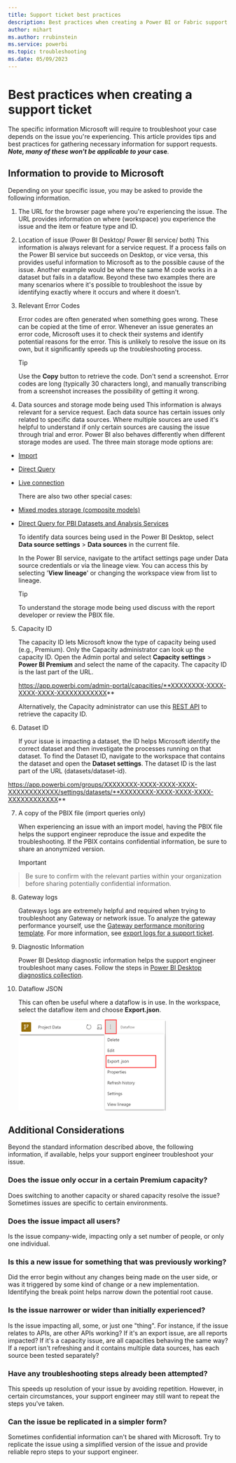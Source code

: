 ```yaml
---
title: Support ticket best practices
description: Best practices when creating a Power BI or Fabric support ticket 
author: mihart
ms.author: rrubinstein
ms.service: powerbi
ms.topic: troubleshooting
ms.date: 05/09/2023
---
```


# Best practices when creating a support ticket

The specific information Microsoft will require to troubleshoot your case depends on the issue you're experiencing. This article provides tips and best practices for gathering necessary information for support requests. ***Note, many of these won't be applicable to your*** **case**.  

## Information to provide to Microsoft

Depending on your specific issue, you may be asked to provide the following information.

1. The URL for the browser page where you're experiencing the issue.
    The URL provides information on where (workspace) you experience the issue and the item or feature type and ID.

2. Location of issue (Power BI Desktop/ Power BI service/ both)
    This information is always relevant for a service request. If a process fails on the Power BI service but succeeds on Desktop, or vice versa, this provides useful information to Microsoft as to the possible cause of the issue. Another example would be where the same M code works in a dataset but fails in a dataflow. Beyond these two examples there are many scenarios where it's possible to troubleshoot the issue by identifying exactly where it occurs and where it doesn't.

3. Relevant Error Codes

    Error codes are often generated when something goes wrong. These can be copied at the time of error. Whenever an issue generates an error code, Microsoft uses it to check their systems and identify potential reasons for the error. This is unlikely to resolve the issue on its own, but it significantly speeds up the troubleshooting process.

    > [!Tip]
    > Use the **Copy** button to retrieve the code. Don't send a screenshot. Error codes are long (typically 30 characters long), and manually transcribing from a screenshot increases the possibility of getting it wrong.  

4. Data sources and storage mode being used
    This information is always relevant for a service request. Each data source has certain issues only related to specific data sources. Where multiple sources are used it's helpful to understand if only certain sources are causing the issue through trial and error. Power BI also behaves differently when different storage modes are used. The three main storage mode options are:

-   [Import](../connect-data/service-dataset-modes-understand.md#import-mode)

-   [Direct Query](../connect-data/service-dataset-modes-understand.md#directquery-mode)

-   [Live connection](../connect-data/service-live-connect-dq-datasets.md)

    There are also two other special cases:

- [Mixed modes storage (composite models)](../transform-model/desktop-composite-models.md)
- [Direct Query for PBI Datasets and Analysis Services](../connect-data/desktop-directquery-datasets-azure-analysis-services.md)

    To identify data sources being used in the Power BI Desktop, select **Data source settings** > **Data sources** in the current file. 

    In the Power BI service, navigate to the artifact settings page under Data source credentials or via the lineage view. You can access this by selecting '**View lineage**' or changing the workspace view from list to lineage. 


   > [!Tip]
   >To understand the storage mode being used discuss with the report developer or review the PBIX file.

5. Capacity ID

     The capacity ID lets Microsoft know the type of capacity being used (e.g., Premium). Only the Capacity administrator can look up the capacity ID. Open the Admin portal and select **Capacity settings** > **Power BI Premium** and select the name of the capacity. The capacity ID is the last part of the URL. 

    https://app.powerbi.com/admin-portal/capacities/**XXXXXXXX-XXXX-XXXX-XXXX-XXXXXXXXXXXX**

    Alternatively, the Capacity administrator can use this [REST API](/learn.microsoft.com/rest/api/power-bi/capacities/get-capacities.md) to retrieve the capacity ID. 

6. Dataset ID

    If your issue is impacting a dataset, the ID helps Microsoft identify the correct dataset and then investigate the processes running on that dataset. To find the Dataset ID, navigate to the workspace that contains the dataset and open the **Dataset settings**. The dataset ID is the last part of the URL (datasets/dataset-id).

https://app.powerbi.com/groups/XXXXXXXX-XXXX-XXXX-XXXX-XXXXXXXXXXXX/settings/datasets/**XXXXXXXX-XXXX-XXXX-XXXX-XXXXXXXXXXXX**

7. A copy of the PBIX file (import queries only)

    When experiencing an issue with an import model, having the PBIX file helps the support engineer reproduce the issue and expedite the troubleshooting. If the PBIX contains confidential information, be sure to share an anonymized version. 

    > [!IMPORTANT]
> Be sure to confirm with the relevant parties within your organization before sharing potentially confidential information.

8. Gateway logs

    Gateways logs are extremely helpful and required when trying to troubleshoot any Gateway or network issue. To analyze the gateway performance yourself, use the [Gateway performance monitoring template](/data-integration/gateway/service-gateway-performance.md). For more information, see [export logs for a support ticket](../connect-data/service-gateway-onprem-tshoot#export-logs-for-a-support-ticket).

9. Diagnostic Information

    Power BI Desktop diagnostic information helps the support engineer troubleshoot many cases. Follow the steps in [Power BI Desktop diagnostics collection](../fundamentals/desktop-diagnostics). 

10. Dataflow JSON

    This can often be useful where a dataflow is in use. In the workspace, select the dataflow item and choose **Export.json**.

    ![export json](media/service-support-options/export-json.png)

## Additional Considerations

Beyond the standard information described above, the following information, if available, helps your support engineer troubleshoot your issue.  

### Does the issue only occur in a certain Premium capacity?

Does switching to another capacity or shared capacity resolve the issue? Sometimes issues are specific to certain environments.

### Does the issue impact all users?

Is the issue company-wide, impacting only a set number of people, or only one individual.  

### Is this a new issue for something that was previously working?

Did the error begin without any changes being made on the user side, or was it triggered by some kind of change or a new implementation. Identifying the break point helps narrow down the potential root cause.

### Is the issue narrower or wider than initially experienced?

Is the issue impacting all, some, or just one "thing". For instance, if the issue relates to APIs, are other APIs working? If it's an export issue, are all reports impacted? If it's a capacity issue, are all capacities behaving the same way? If a report isn't refreshing and it contains multiple data sources, has each source been tested separately? 

### Have any troubleshooting steps already been attempted?

This speeds up resolution of your issue by avoiding repetition. However, in certain circumstances, your support engineer may still want to repeat the steps you've taken.

### Can the issue be replicated in a simpler form?

Sometimes confidential information can't be shared with Microsoft. Try to replicate the issue using a simplified version of the issue and provide reliable repro steps to your support engineer.



